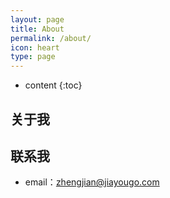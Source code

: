```yaml
---
layout: page
title: About
permalink: /about/
icon: heart
type: page
---
```


* content
{:toc}

## 关于我


## 联系我

* email：zhengjian@jiayougo.com
